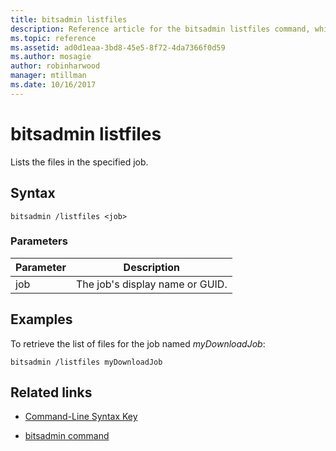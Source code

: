 ```yaml
---
title: bitsadmin listfiles
description: Reference article for the bitsadmin listfiles command, which lists the files in the specified job.
ms.topic: reference
ms.assetid: ad0d1eaa-3bd8-45e5-8f72-4da7366f0d59
ms.author: mosagie
author: robinharwood
manager: mtillman
ms.date: 10/16/2017
---
```


# bitsadmin listfiles

Lists the files in the specified job.

## Syntax

```
bitsadmin /listfiles <job>
```

### Parameters

| Parameter | Description |
| -------------- | -------------- |
| job | The job's display name or GUID. |

## Examples

To retrieve the list of files for the job named *myDownloadJob*:

```
bitsadmin /listfiles myDownloadJob
```

## Related links

- [Command-Line Syntax Key](command-line-syntax-key.md)

- [bitsadmin command](bitsadmin.md)

